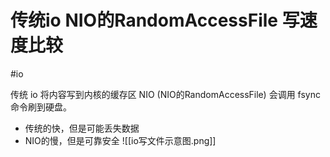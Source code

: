 # 传统io NIO的RandomAccessFile 写速度比较
#io 

传统 io 将内容写到内核的缓存区 NIO (NIO的RandomAccessFile) 会调用 fsync命令刷到硬盘。
- 传统的快，但是可能丢失数据
- NIO的慢，但是可靠安全
![[io写文件示意图.png]]

